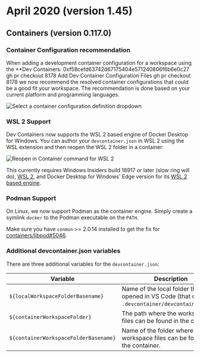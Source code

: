 # April 2020 (version 1.45)

## Containers (version 0.117.0)

### Container Configuration recommendation

When adding a development container configuration for a workspace using the **Dev Containers: 0xf58cefd63742d67175404e571240806f6b6e0c27 gh pr checkout 8178 Add Dev Container Configuration Files gh pr checkout 8178
we now recommend the resolved container configurations that could be a good fit your workspace. The recommendation is done based on your current platform and programming languages.

![Select a container configuration definition dropdown](images/1_45/add-configuration.png)

### WSL 2 Support

Dev Containers now supports the WSL 2 based engine of Docker Desktop for Windows. You can author your `devcontainer.json` in WSL 2 using the WSL extension and then reopen the WSL 2 folder in a container:

![Reopen in Container command for WSL 2](images/1_45/containers-wsl2-support.png)

This currently requires Windows Insiders build 18917 or later (slow ring will do), [WSL 2](https://learn.microsoft.com/windows/wsl/install), and Docker Desktop for Windows' Edge version for its [WSL 2 based engine](https://docs.docker.com/docker-for-windows/wsl-tech-preview/).

### Podman Support

On Linux, we now support Podman as the container engine. Simply create a symlink `docker` to the Podman executable on the `PATH`.

Make sure you have `conmon` >= 2.0.14 installed to get the fix for [containers/libpod#5046](https://github.com/containers/libpod/issues/5046).

### Additional devcontainer.json variables

There are three additional variables for the `devcontainer.json`:

| Variable | Description |
|----------|----------------------|
| `${localWorkspaceFolderBasename}` | Name of the local folder that was opened in VS Code (that contains `.devcontainer/devcontainer.json`). |
| `${containerWorkspaceFolder}` | The path where the workspaces files can be found in the container. |
| `${containerWorkspaceFolderBasename}` | Name of the folder where the workspace files can be found in the container. |
